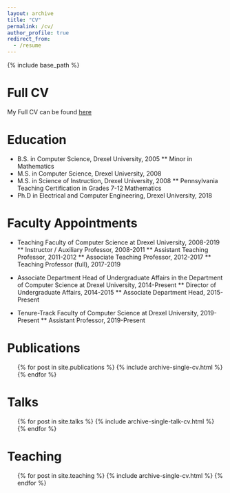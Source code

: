 ```yaml
---
layout: archive
title: "CV"
permalink: /cv/
author_profile: true
redirect_from:
  - /resume
---
```


{% include base_path %}

Full CV
======
My Full CV can be found [here](files/CV.pdf)

Education
======
* B.S. in Computer Science, Drexel University, 2005
** Minor in Mathematics
* M.S. in Computer Science, Drexel University, 2008
* M.S. in Science of Instruction, Drexel University, 2008
** Pennsylvania Teaching Certification in Grades 7-12 Mathematics
* Ph.D in Electrical and Computer Engineering, Drexel University, 2018

Faculty Appointments
======
* Teaching Faculty of Computer Science at Drexel University, 2008-2019
** Instructor / Auxiliary Professor, 2008-2011
** Assistant Teaching Professor, 2011-2012
** Associate Teaching Professor, 2012-2017
** Teaching Professor (full), 2017-2019

* Associate Department Head of Undergraduate Affairs in the Department of Computer Science at Drexel University, 2014-Present
** Director of Undergraduate Affairs, 2014-2015
** Associate Department Head, 2015-Present

* Tenure-Track Faculty of Computer Science at Drexel University, 2019-Present
** Assistant Professor, 2019-Present

Publications
======
  <ul>{% for post in site.publications %}
    {% include archive-single-cv.html %}
  {% endfor %}</ul>
  
Talks
======
  <ul>{% for post in site.talks %}
    {% include archive-single-talk-cv.html %}
  {% endfor %}</ul>
  
Teaching
======
  <ul>{% for post in site.teaching %}
    {% include archive-single-cv.html %}
  {% endfor %}</ul>
